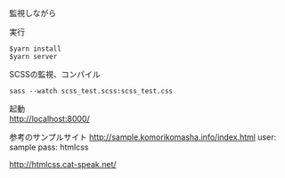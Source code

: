 
監視しながら

実行  

```
$yarn install
$yarn server
```

SCSSの監視、コンパイル  

```
sass --watch scss_test.scss:scss_test.css
```

起動  
<http://localhost:8000/>

参考のサンプルサイト
<http://sample.komorikomasha.info/index.html>
user: sample
pass: htmlcss

<http://htmlcss.cat-speak.net/>
